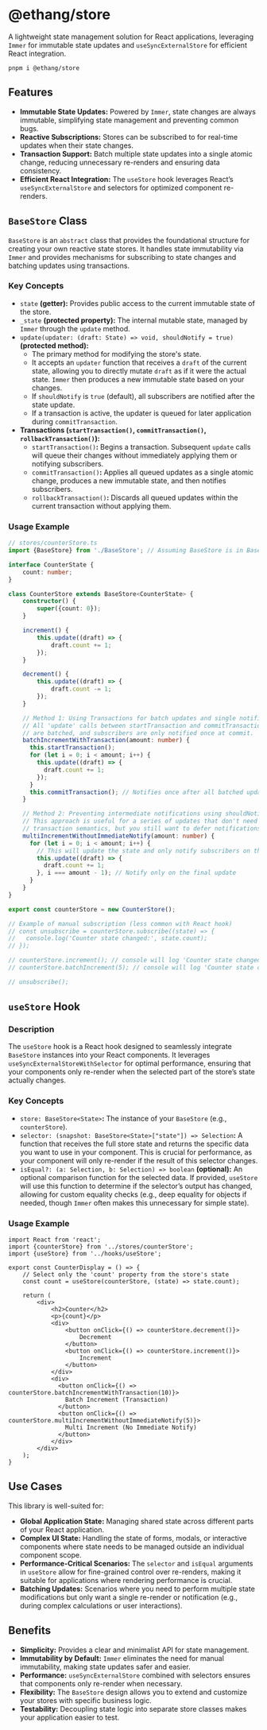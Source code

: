 # @ethang/store

A lightweight state management solution for React applications, leveraging `Immer` for immutable state updates and
`useSyncExternalStore` for efficient React integration.

```shell
pnpm i @ethang/store
```

## Features

- **Immutable State Updates:** Powered by `Immer`, state changes are always immutable, simplifying state management and
  preventing common bugs.
- **Reactive Subscriptions:** Stores can be subscribed to for real-time updates when their state changes.
- **Transaction Support:** Batch multiple state updates into a single atomic change, reducing unnecessary re-renders and
  ensuring data consistency.
- **Efficient React Integration:** The `useStore` hook leverages React’s `useSyncExternalStore` and selectors for
  optimized
  component re-renders.

## `BaseStore` Class

`BaseStore` is an `abstract` class that provides the foundational structure for creating your own reactive state stores.
It
handles state immutability via `Immer` and provides mechanisms for subscribing to state changes and batching updates
using
transactions.

### Key Concepts

- `state` **(getter):** Provides public access to the current immutable state of the store.
- `_state` **(protected property):** The internal mutable state, managed by `Immer` through the `update` method.
- `update(updater: (draft: State) => void, shouldNotify = true)` **(protected method):**
    - The primary method for modifying the store's state.
    - It accepts an `updater` function that receives a `draft` of the current state, allowing you to directly mutate
      `draft`
      as if it were the actual state. `Immer` then produces a new immutable state based on your changes.
    - If `shouldNotify` is `true` (default), all subscribers are notified after the state update.
    - If a transaction is active, the updater is queued for later application during `commitTransaction`.
- **Transactions (`startTransaction()`, `commitTransaction()`, `rollbackTransaction()`):**
    - `startTransaction()`**:** Begins a transaction. Subsequent `update` calls will queue their changes without
      immediately applying them or notifying subscribers.
    - `commitTransaction()`**:** Applies all queued updates as a single atomic change, produces a new immutable state,
      and then notifies subscribers.
    - `rollbackTransaction()`**:** Discards all queued updates within the current transaction without applying them.

### Usage Example

```ts
// stores/counterStore.ts
import {BaseStore} from './BaseStore'; // Assuming BaseStore is in BaseStore.ts

interface CounterState {
    count: number;
}

class CounterStore extends BaseStore<CounterState> {
    constructor() {
        super({count: 0});
    }

    increment() {
        this.update((draft) => {
            draft.count += 1;
        });
    }

    decrement() {
        this.update((draft) => {
            draft.count -= 1;
        });
    }

    // Method 1: Using Transactions for batch updates and single notification
    // All 'update' calls between startTransaction and commitTransaction
    // are batched, and subscribers are only notified once at commit.
    batchIncrementWithTransaction(amount: number) {
      this.startTransaction();
      for (let i = 0; i < amount; i++) {
        this.update((draft) => {
          draft.count += 1;
        });
      }
      this.commitTransaction(); // Notifies once after all batched updates are applied
    }

    // Method 2: Preventing intermediate notifications using shouldNotify
    // This approach is useful for a series of updates that don't need
    // transaction semantics, but you still want to defer notifications.
    multiIncrementWithoutImmediateNotify(amount: number) {
      for (let i = 0; i < amount; i++) {
        // This will update the state and only notify subscribers on the last iteration.
        this.update((draft) => {
          draft.count += 1;
        }, i === amount - 1); // Notify only on the final update
      }
    }
}

export const counterStore = new CounterStore();

// Example of manual subscription (less common with React hook)
// const unsubscribe = counterStore.subscribe((state) => {
//   console.log('Counter state changed:', state.count);
// });

// counterStore.increment(); // console will log 'Counter state changed: 1'
// counterStore.batchIncrement(5); // console will log 'Counter state changed: 6' (only once)

// unsubscribe();
```

## `useStore` Hook

### Description

The `useStore` hook is a React hook designed to seamlessly integrate `BaseStore` instances into your React components.
It
leverages `useSyncExternalStoreWithSelector` for optimal performance, ensuring that your components only re-render when
the selected part of the store’s state actually changes.

### Key Concepts

- `store: BaseStore<State>`**:** The instance of your `BaseStore` (e.g., `counterStore`).
- `selector: (snapshot: BaseStore<State>["state"]) => Selection`**:** A function that receives the full store state and
  returns the specific data you want to use in your component. This is crucial for performance, as your component will
  only re-render if the result of this selector changes.
- `isEqual?: (a: Selection, b: Selection) => boolean` **(optional):** An optional comparison function for the selected
  data. If provided, `useStore` will use this function to determine if the selector’s output has changed, allowing for
  custom equality checks (e.g., deep equality for objects if needed, though `Immer` often makes this unnecessary for
  simple state).

### Usage Example

```tsx
import React from 'react';
import {counterStore} from '../stores/counterStore';
import {useStore} from '../hooks/useStore';

export const CounterDisplay = () => {
    // Select only the 'count' property from the store's state
    const count = useStore(counterStore, (state) => state.count);

    return (
        <div>
            <h2>Counter</h2>
            <p>{count}</p>
            <div>
                <button onClick={() => counterStore.decrement()}>
                    Decrement
                </button>
                <button onClick={() => counterStore.increment()}>
                    Increment
                </button>
            </div>
            <div>
              <button onClick={() => counterStore.batchIncrementWithTransaction(10)}>
                Batch Increment (Transaction)
              </button>
              <button onClick={() => counterStore.multiIncrementWithoutImmediateNotify(5)}>
                Multi Increment (No Immediate Notify)
              </button>
            </div>
        </div>
    );
}
```

## Use Cases

This library is well-suited for:

- **Global Application State:** Managing shared state across different parts of your React application.
- **Complex UI State:** Handling the state of forms, modals, or interactive components where state needs to be managed
  outside an individual component scope.
- **Performance-Critical Scenarios:** The `selector` and `isEqual` arguments in `useStore` allow for fine-grained
  control over
  re-renders, making it suitable for applications where rendering performance is crucial.
- **Batching Updates:** Scenarios where you need to perform multiple state modifications but only want a single
  re-render or notification (e.g., during complex calculations or user interactions).

## Benefits

- **Simplicity:** Provides a clear and minimalist API for state management.
- **Immutability by Default:** `Immer` eliminates the need for manual immutability, making state updates safer and
  easier.
- **Performance:** `useSyncExternalStore` combined with selectors ensures that components only re-render when necessary.
- **Flexibility:** The `BaseStore` design allows you to extend and customize your stores with specific business logic.
- **Testability:** Decoupling state logic into separate store classes makes your application easier to test.